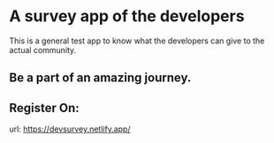 # **A survey app of the developers**

This is a general test app to know what the developers can give to the actual community.

## Be a part of an amazing journey.

## Register On:

url: https://devsurvey.netlify.app/
